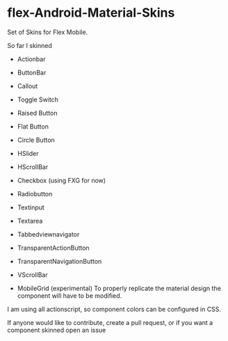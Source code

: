 # flex-Android-Material-Skins

Set of Skins for Flex Mobile. 

So far I skinned

- Actionbar
- ButtonBar 
- Callout
- Toggle Switch
- Raised Button
- Flat Button 
- Circle Button 
- HSlider 
- HScrollBar
- Checkbox (using FXG for now) 
- Radiobutton 
- Textinput 
- Textarea 
- Tabbedviewnavigator
- TransparentActionButton 
- TransparentNavigationButton 
- VScrollBar

- MobileGrid (experimental) To properly replicate the material design the component will have to be modified. 

I am using all actionscript, so component colors can be configured in CSS. 

If anyone would like to contribute, create a pull request, or if you want a component skinned open an issue
